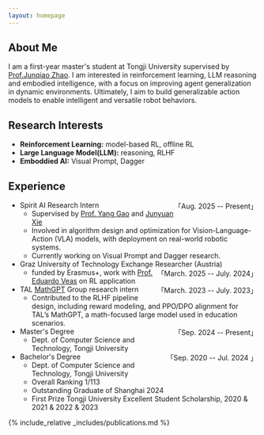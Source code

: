 ```yaml
---
layout: homepage
---
```


## About Me

I am a first-year master's student at Tongji University supervised by [Prof.Junqiao Zhao](http://cs1.tongji.edu.cn/~junqiao/). I am interested in reinforcement learning, LLM reasoning and embodied intelligence, with a focus on improving agent generalization in dynamic environments. Ultimately, I aim to build generalizable action models to enable intelligent and versatile robot behaviors.

## Research Interests

- **Reinforcement Learning:** model-based RL, offline RL
- **Large Language Model(LLM):** reasoning, RLHF
- **Emboddied AI:** Visual Prompt, Dagger

## Experience

- Spirit AI Research Intern <span style="float: right;">「Aug. 2025 -- Present」</span>
    - Supervised by [Prof. Yang Gao](https://people.iiis.tsinghua.edu.cn/~gaoyang/yang-gao.weebly.com/index.html) and [Junyuan Xie](https://scholar.google.com/citations?user=qJsC_XsAAAAJ&hl=zh-CN)
    - Involved in algorithm design and optimization for Vision-Language-Action (VLA) models, with deployment on real-world robotic systems.
    - Currently working on Visual Prompt and Dagger research.
- Graz University of Technology Exchange Researcher (Austria) <span style="float: right;">「March. 2025 -- July. 2024」</span>
    - funded by Erasmus+, work with [Prof. Eduardo Veas](https://eduveas.github.io/) on RL application
- TAL [MathGPT](https://www.mathgpt.com/) Group research intern <span style="float: right;">「March. 2023 -- July. 2023」</span>
    - Contributed to the RLHF pipeline design, including reward modeling, and PPO/DPO alignment for TAL’s MathGPT, a math-focused large model used in education scenarios.
- Master's Degree <span style="float: right;">「Sep. 2024 -- Present」</span>
    - Dept. of Computer Science and Technology, Tongji University 
- Bachelor's Degree <span style="float: right;">「Sep. 2020 -- Jul. 2024 」</span>
    - Dept. of Computer Science and Technology, Tongji University
    - Overall Ranking 1/113
    - Outstanding Graduate of Shanghai 2024
    - First Prize Tongji University Excellent Student Scholarship, 2020 & 2021 & 2022 & 2023

{% include_relative _includes/publications.md %}

<!-- {% include_relative _includes/services.md %} -->
